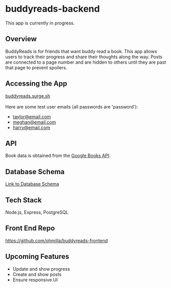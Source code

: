 # buddyreads-backend

This app is currently in progress.

## Overview
BuddyReads is for friends that want buddy read a book. 
This app allows users to track their progress and share their thoughts along the way. 
Posts are connected to a page number and are hidden to others until they are past that page to prevent spoilers. 

## Accessing the App
[buddyreads.surge.sh](buddyreads.surge.sh)<br/><br/>
 Here are some test user emails (all passwords are 'password'):
* taylor@email.com
* meghan@email.com
* harry@email.com

## API
Book data is obtained from the [Google Books API](https://developers.google.com/books/docs/overview). 

## Database Schema
[Link to Database Schema](https://docs.google.com/document/d/1JqPRsHvKuJ91vt7trL-vy4u-rRYuRFveIsFFFs5njlM/edit?usp=sharing)

## Tech Stack
Node.js, Express, PostgreSQL

## Front End Repo
https://github.com/ohmilla/buddyreads-frontend

## Upcoming Features
* Update and show progress
* Create and show posts
* Ensure responsive UI